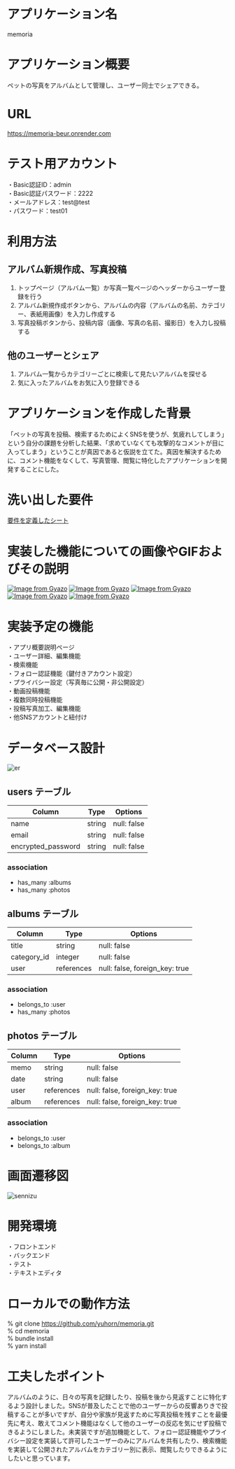 # アプリケーション名
memoria

# アプリケーション概要
ペットの写真をアルバムとして管理し、ユーザー同士でシェアできる。

# URL
https://memoria-beur.onrender.com

# テスト用アカウント
・Basic認証ID：admin  
・Basic認証パスワード：2222  
・メールアドレス：test@test  
・パスワード：test01

# 利用方法
## アルバム新規作成、写真投稿
1. トップページ（アルバム一覧）か写真一覧ページのヘッダーからユーザー登録を行う  
2. アルバム新規作成ボタンから、アルバムの内容（アルバムの名前、カテゴリー、表紙用画像）を入力し作成する  
3. 写真投稿ボタンから、投稿内容（画像、写真の名前、撮影日）を入力し投稿する
## 他のユーザーとシェア
1. アルバム一覧からカテゴリーごとに検索して見たいアルバムを探せる  
2. 気に入ったアルバムをお気に入り登録できる


# アプリケーションを作成した背景
「ペットの写真を投稿、検索するためによくSNSを使うが、気疲れしてしまう」という自分の課題を分析した結果、「求めていなくても攻撃的なコメントが目に入ってしまう」ということが真因であると仮説を立てた。真因を解決するために、コメント機能をなくして、写真管理、閲覧に特化したアプリケーションを開発することにした。

# 洗い出した要件
[要件を定義したシート](https://docs.google.com/spreadsheets/d/1Rn-wsXG9RAg9qc5za1HGb_ddaZGurIh74zXct1C4tjE/edit?usp=sharing)

# 実装した機能についての画像やGIFおよびその説明
[![Image from Gyazo](https://i.gyazo.com/dd491fd2a24860435957739babdf49fb.gif)](https://gyazo.com/dd491fd2a24860435957739babdf49fb) 
[![Image from Gyazo](https://i.gyazo.com/7b5dc2757aa346b7e4f26ecf5b1150b7.gif)](https://gyazo.com/7b5dc2757aa346b7e4f26ecf5b1150b7) 
[![Image from Gyazo](https://i.gyazo.com/52cb8542a989984e612aa1df20554428.gif)](https://gyazo.com/52cb8542a989984e612aa1df20554428) 
[![Image from Gyazo](https://i.gyazo.com/8311bd9c3484ed9e6e6cbadea0670cdb.gif)](https://gyazo.com/8311bd9c3484ed9e6e6cbadea0670cdb) 
[![Image from Gyazo](https://i.gyazo.com/dbd01ef4783f960058ddbe5d1cda23ed.gif)](https://gyazo.com/dbd01ef4783f960058ddbe5d1cda23ed)

# 実装予定の機能
・アプリ概要説明ページ  
・ユーザー詳細、編集機能  
・検索機能  
・フォロー認証機能（鍵付きアカウント設定）  
・プライバシー設定（写真毎に公開・非公開設定）  
・動画投稿機能  
・複数同時投稿機能  
・投稿写真加工、編集機能  
・他SNSアカウントと紐付け

# データベース設計
![er](https://github.com/yuhorn/memoria/assets/119820982/9d571549-135c-409f-aad3-d20727368b19)

## users テーブル
| Column             | Type   | Options     |
| ------------------ | ------ | ----------- |
| name               | string | null: false |
| email              | string | null: false |
| encrypted_password | string | null: false |

### association
- has_many :albums
- has_many :photos

## albums テーブル
| Column      | Type       | Options                        |
| ----------- | ---------- | ------------------------------ |
| title       | string     | null: false                    |
| category_id | integer    | null: false                    |
| user        | references | null: false, foreign_key: true |

### association
- belongs_to :user
- has_many :photos

## photos テーブル
| Column | Type       | Options                        |
| ------ | ---------- | ------------------------------ |
| memo   | string     | null: false                    |
| date   | string     | null: false                    |
| user   | references | null: false, foreign_key: true |
| album  | references | null: false, foreign_key: true |

### association
- belongs_to :user
- belongs_to :album
#
# 画面遷移図
![sennizu](https://github.com/yuhorn/memoria/assets/119820982/92dadcfd-5016-4db5-aa4e-265ae5a1da94)

# 開発環境
・フロントエンド  
・バックエンド  
・テスト  
・テキストエディタ  

# ローカルでの動作方法
% git clone https://github.com/yuhorn/memoria.git  
% cd memoria  
% bundle install  
% yarn install

# 工夫したポイント
アルバムのように、日々の写真を記録したり、投稿を後から見返すことに特化するよう設計しました。SNSが普及したことで他のユーザーからの反響ありきで投稿することが多いですが、自分や家族が見返すために写真投稿を残すことを最優先に考え、敢えてコメント機能はなくして他のユーザーの反応を気にせず投稿できるようにしました。未実装ですが追加機能として、フォロー認証機能やプライバシー設定を実装して許可したユーザーのみにアルバムを共有したり、検索機能を実装して公開されたアルバムをカテゴリー別に表示、閲覧したりできるようにしたいと思っています。